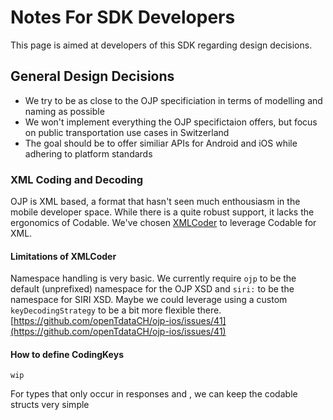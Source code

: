 # Notes For SDK Developers

This page is aimed at developers of this SDK regarding design decisions. 

## General Design Decisions

- We try to be as close to the OJP specificiation in terms of modelling and naming as possible
- We won't implement everything the OJP specifictaion offers, but focus on public transportation use cases in Switzerland
- The goal should be to offer similiar APIs for Android and iOS while adhering to platform standards

### XML Coding and Decoding

OJP is XML based, a format that hasn't seen much enthousiasm in the mobile developer space. While there is a quite robust support, it lacks the ergonomics of Codable. We've chosen [XMLCoder](https://github.com/CoreOffice/XMLCoder) to leverage Codable for XML. 

#### Limitations of XMLCoder

Namespace handling is very basic. We currently require `ojp` to be the default (unprefixed) namespace for the OJP XSD and `siri:` to be the namespace for SIRI XSD. Maybe we could leverage using a custom `keyDecodingStrategy` to be a bit more flexible there. [https://github.com/openTdataCH/ojp-ios/issues/41](https://github.com/openTdataCH/ojp-ios/issues/41)

#### How to define CodingKeys

`wip`

For types that only occur in responses and , we can keep the codable structs very simple
